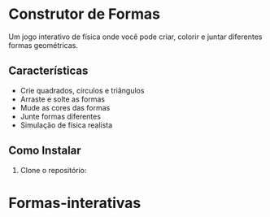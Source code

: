# Construtor de Formas

Um jogo interativo de física onde você pode criar, colorir e juntar diferentes formas geométricas.

## Características
- Crie quadrados, círculos e triângulos
- Arraste e solte as formas
- Mude as cores das formas
- Junte formas diferentes
- Simulação de física realista

## Como Instalar
1. Clone o repositório:

# Formas-interativas
